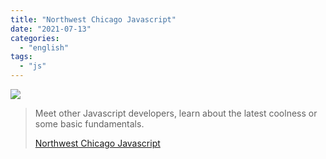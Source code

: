 ```yaml
---
title: "Northwest Chicago Javascript"
date: "2021-07-13"
categories: 
  - "english"
tags: 
  - "js"
---
```


![](https://yt3.ggpht.com/ytc/AKedOLSuU5sNCKCAO0O6GkoYCnpH30MHsVDlZQ2CYPjf=s176-c-k-c0x00ffffff-no-rj)

> Meet other Javascript developers, learn about the latest coolness or some basic fundamentals.
> 
> [Northwest Chicago Javascript](https://www.youtube.com/c/NorthwestChicagoJavascript/playlists)
